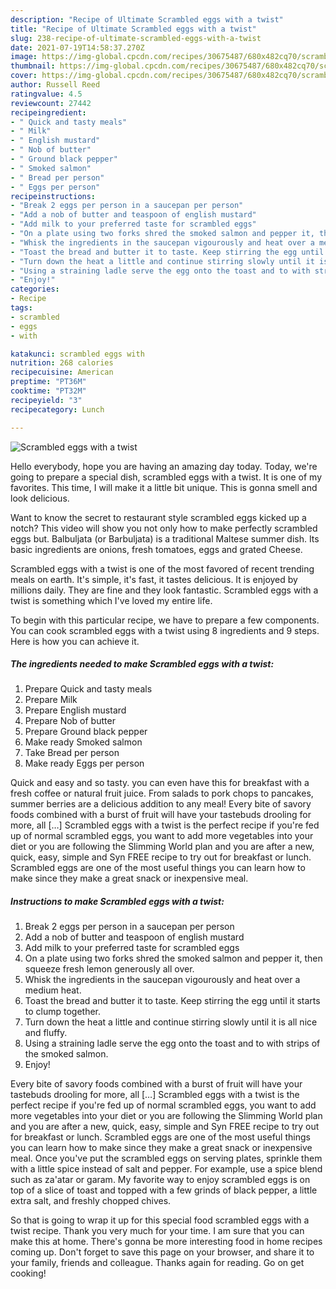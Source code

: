 ```yaml
---
description: "Recipe of Ultimate Scrambled eggs with a twist"
title: "Recipe of Ultimate Scrambled eggs with a twist"
slug: 238-recipe-of-ultimate-scrambled-eggs-with-a-twist
date: 2021-07-19T14:58:37.270Z
image: https://img-global.cpcdn.com/recipes/30675487/680x482cq70/scrambled-eggs-with-a-twist-recipe-main-photo.jpg
thumbnail: https://img-global.cpcdn.com/recipes/30675487/680x482cq70/scrambled-eggs-with-a-twist-recipe-main-photo.jpg
cover: https://img-global.cpcdn.com/recipes/30675487/680x482cq70/scrambled-eggs-with-a-twist-recipe-main-photo.jpg
author: Russell Reed
ratingvalue: 4.5
reviewcount: 27442
recipeingredient:
- " Quick and tasty meals"
- " Milk"
- " English mustard"
- " Nob of butter"
- " Ground black pepper"
- " Smoked salmon"
- " Bread per person"
- " Eggs per person"
recipeinstructions:
- "Break 2 eggs per person in a saucepan per person"
- "Add a nob of butter and teaspoon of english mustard"
- "Add milk to your preferred taste for scrambled eggs"
- "On a plate using two forks shred the smoked salmon and pepper it, then squeeze fresh lemon generously all over."
- "Whisk the ingredients in the saucepan vigourously and heat over a medium heat."
- "Toast the bread and butter it to taste. Keep stirring the egg until it starts to clump together."
- "Turn down the heat a little and continue stirring slowly until it is all nice and fluffy."
- "Using a straining ladle serve the egg onto the toast and to with strips of the smoked salmon."
- "Enjoy!"
categories:
- Recipe
tags:
- scrambled
- eggs
- with

katakunci: scrambled eggs with 
nutrition: 268 calories
recipecuisine: American
preptime: "PT36M"
cooktime: "PT32M"
recipeyield: "3"
recipecategory: Lunch

---
```



![Scrambled eggs with a twist](https://img-global.cpcdn.com/recipes/30675487/680x482cq70/scrambled-eggs-with-a-twist-recipe-main-photo.jpg)

Hello everybody, hope you are having an amazing day today. Today, we're going to prepare a special dish, scrambled eggs with a twist. It is one of my favorites. This time, I will make it a little bit unique. This is gonna smell and look delicious.

Want to know the secret to restaurant style scrambled eggs kicked up a notch? This video will show you not only how to make perfectly scrambled eggs but. Balbuljata (or Barbuljata) is a traditional Maltese summer dish. Its basic ingredients are onions, fresh tomatoes, eggs and grated Cheese.

Scrambled eggs with a twist is one of the most favored of recent trending meals on earth. It's simple, it's fast, it tastes delicious. It is enjoyed by millions daily. They are fine and they look fantastic. Scrambled eggs with a twist is something which I've loved my entire life.


To begin with this particular recipe, we have to prepare a few components. You can cook scrambled eggs with a twist using 8 ingredients and 9 steps. Here is how you can achieve it.

<!--inarticleads1-->

##### The ingredients needed to make Scrambled eggs with a twist:

1. Prepare  Quick and tasty meals
1. Prepare  Milk
1. Prepare  English mustard
1. Prepare  Nob of butter
1. Prepare  Ground black pepper
1. Make ready  Smoked salmon
1. Take  Bread per person
1. Make ready  Eggs per person


Quick and easy and so tasty. you can even have this for breakfast with a fresh coffee or natural fruit juice. From salads to pork chops to pancakes, summer berries are a delicious addition to any meal! Every bite of savory foods combined with a burst of fruit will have your tastebuds drooling for more, all […] Scrambled eggs with a twist is the perfect recipe if you&#39;re fed up of normal scrambled eggs, you want to add more vegetables into your diet or you are following the Slimming World plan and you are after a new, quick, easy, simple and Syn FREE recipe to try out for breakfast or lunch. Scrambled eggs are one of the most useful things you can learn how to make since they make a great snack or inexpensive meal. 

<!--inarticleads2-->

##### Instructions to make Scrambled eggs with a twist:

1. Break 2 eggs per person in a saucepan per person
1. Add a nob of butter and teaspoon of english mustard
1. Add milk to your preferred taste for scrambled eggs
1. On a plate using two forks shred the smoked salmon and pepper it, then squeeze fresh lemon generously all over.
1. Whisk the ingredients in the saucepan vigourously and heat over a medium heat.
1. Toast the bread and butter it to taste. Keep stirring the egg until it starts to clump together.
1. Turn down the heat a little and continue stirring slowly until it is all nice and fluffy.
1. Using a straining ladle serve the egg onto the toast and to with strips of the smoked salmon.
1. Enjoy!


Every bite of savory foods combined with a burst of fruit will have your tastebuds drooling for more, all […] Scrambled eggs with a twist is the perfect recipe if you&#39;re fed up of normal scrambled eggs, you want to add more vegetables into your diet or you are following the Slimming World plan and you are after a new, quick, easy, simple and Syn FREE recipe to try out for breakfast or lunch. Scrambled eggs are one of the most useful things you can learn how to make since they make a great snack or inexpensive meal. Once you&#39;ve put the scrambled eggs on serving plates, sprinkle them with a little spice instead of salt and pepper. For example, use a spice blend such as za&#39;atar or garam. My favorite way to enjoy scrambled eggs is on top of a slice of toast and topped with a few grinds of black pepper, a little extra salt, and freshly chopped chives. 

So that is going to wrap it up for this special food scrambled eggs with a twist recipe. Thank you very much for your time. I am sure that you can make this at home. There's gonna be more interesting food in home recipes coming up. Don't forget to save this page on your browser, and share it to your family, friends and colleague. Thanks again for reading. Go on get cooking!
